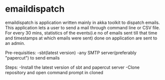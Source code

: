 # emaildispatch

emaildispatch is application written mainly in akka toolkit to dispatch emails. This application lets a user to send a mail through command line or CSV file. For every 30 mins, statistics of the events(i.e no of emails sent till that time and timestamps at which emails were sent) done on application are sent to an admin.

Pre-requisities:
-sbt(latest version)
-any SMTP server(preferably "papercut") to send emails

Steps:
-Install the latest version of sbt and papercut server
-Clone repository and open command prompt in cloned 
